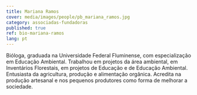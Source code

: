 ```yaml
---
title: Mariana Ramos
cover: media/images/people/pb_mariana_ramos.jpg
category: associadas-fundadoras
published: true
ref: bio-mariana-ramos
lang: pt
---
```

Bióloga, graduada na Universidade Federal Fluminense, com especialização em Educação Ambiental. Trabalhou em projetos da área ambiental, em Inventários Florestais, em projetos de Educação e de Educação Ambiental. Entusiasta da agricultura, produção e alimentação orgânica. Acredita na produção artesanal e nos pequenos produtores como forma de melhorar a sociedade.

